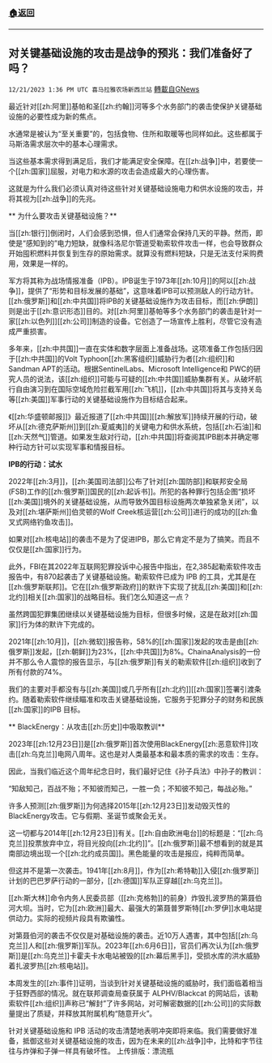 ###  [:house:返回](README.md)
---


## 对关键基础设施的攻击是战争的预兆：我们准备好了吗？
`12/21/2023 1:36 PM UTC 喜马拉雅农场新西兰站` [轉載自GNews](https://gnews.org/articles/2136702)

最近针对[[zh:阿里]]基帕和圣[[zh:约翰]]河等多个水务部门的袭击使保护关键基础设施的必要性成为新的焦点。

水通常是被认为“至关重要”的，包括食物、住所和取暖等也同样如此。这些都属于马斯洛需求层次中的基本心理需求。

当这些基本需求得到满足后，我们才能满足安全保障。在[[zh:战争]]中，若要使一个[[zh:国家]]屈服，对电力和水源的攻击会造成最大的心理伤害。

这就是为什么我们必须认真对待这些针对关键基础设施电力和供水设施的攻击，并将其视为[[zh:战争]]的先兆。

** 为什么要攻击关键基础设施？**

当[[zh:银行]]倒闭时，人们会感到恐惧，但人们通常会保持几天的平静。然而，即使是“感知到的”电力短缺，就像科洛尼尔管道受勒索软件攻击一样，也会导致群众开始囤积燃料并恢复到生存的原始需求。就算没有燃料短缺，只是无法支付采购费用，效果是一样的。

军方将其称为战场情报准备（IPB）。IPB诞生于1973年[[zh:10月]]的阿以[[zh:战争]]，提供了“形势和目标发展的基础”，这意味着IPB可以预测敌人的行动方针。[[zh:俄罗斯]]和[[zh:中共国]]将IPB的关键基础设施作为攻击目标，而[[zh:伊朗]]则是出于[[zh:意识形态]]目的。对[[zh:阿里]]基帕等多个水务部门的袭击是针对一家[[zh:以色列]][[zh:公司]]制造的设备。它创造了一场宣传上胜利，尽管它没有造成严重损害。

多年来，[[zh:中共国]]一直在实体和数字层面上准备战场。这项准备工作包括归因于[[zh:中共国]]的Volt Typhoon[[zh:黑客组织]]威胁行为者[[zh:组织]]和Sandman APT的活动。根据SentinelLabs、Microsoft Intelligence和 PWC的研究人员的说法，该[[zh:组织]]可能与可疑的[[zh:中共国]]威胁集群有关。从破坏航行自由演习到在国际空域危险拦截军用[[zh:飞机]]，[[zh:中共国]]将其与支持关岛等[[zh:美国]]军事行动的关键基础设施作为目标结合起来。

《[[zh:华盛顿邮报]]》最近报道了[[zh:中共国]][[zh:解放军]]持续开展的行动，破坏从[[zh:德克萨斯州]]到[[zh:夏威夷]]的关键电力和供水系统，包括[[zh:石油]]和[[zh:天然气]]管道。如果发生敌对行动，[[zh:中共国]]将查阅其IPB剧本并确定哪种行动方针可以实现军事和情报目标。

**IPB的行动：试水**

2022年[[zh:3月]]，[[zh:美国司法部]]公布了针对[[zh:国防部]]和联邦安全局 (FSB)工作的[[zh:俄罗斯]]国民的[[zh:起诉书]]。所犯的各种罪行包括企图“损坏[[zh:美国]]境外的关键基础设施，从而导致外国目标设施两次单独紧急关闭”，以及对[[zh:堪萨斯州]]伯灵顿的Wolf Creek核运营[[zh:公司]]进行的成功的[[zh:鱼叉式网络钓鱼攻击]]。

如果对[[zh:核电站]]的袭击不是为了促进IPB，那么它肯定不是为了搞笑。而且不仅仅是[[zh:国家]]行为。

此外，FBI在其2022年互联网犯罪投诉中心报告中指出，在2,385起勒索软件攻击报告中，有870起袭击了关键基础设施。勒索软件已成为 IPB 的工具，尤其是在[[zh:俄罗斯联邦]]。它在[[zh:俄罗斯政府]]的默许下实现了扰乱[[zh:美国]]和[[zh:北约]]相关[[zh:国家]]的战略目标。我们怎么知道这一点？

虽然跨国犯罪集团继续以关键基础设施为目标，但很多时候，这是在敌对[[zh:国家]]行为体的默许下完成的。

2021年[[zh:10月]]，[[zh:微软]]报告称，58%的[[zh:国家]]发起的攻击是由[[zh:俄罗斯]]发起，[[zh:朝鲜]]为23%，[[zh:中共国]]为8%。ChainaAnalysis的一份并不那么令人震惊的报告显示，与[[zh:俄罗斯]]有关的勒索软件[[zh:组织]]收到了所有付款的74%。

我们的主要对手都没有与[[zh:美国]]或几乎所有[[zh:北约]][[zh:国家]]签署引渡条约。随着勒索软件继续瞄准和攻击关键基础设施，它服务于犯罪分子的财务和民族[[zh:国家]]的IPB 目标。

** BlackEnergy：从攻击[[zh:历史]]中吸取教训**

2023年[[zh:12月23日]]是[[zh:俄罗斯]]首次使用BlackEnergy[[zh:恶意软件]]攻击[[zh:乌克兰]]电网八周年。这也是对人类最基本和最本质的需求的攻击：生存。

因此，当我们临近这个周年纪念日时，我们最好记住《孙子兵法》中孙子的教训：

“知敌知己，百战不殆；不知彼而知己，一胜一负；不知彼不知己，每战必殆。”

许多人预测[[zh:俄罗斯]]为何选择2015年[[zh:12月23日]]发动毁灭性的BlackEnergy攻击。它与假期、圣诞节或聚会无关。

这一切都与2014年[[zh:12月23日]]有关。[[zh:自由欧洲电台]]的标题是：“[[zh:乌克兰]]投票放弃中立，将目光投向[[zh:北约]]”。[[zh:俄罗斯]]最不想看到的就是其南部边境出现一个[[zh:北约成员国]]。黑色能量的攻击是报应，纯粹而简单。

但这并不是第一次袭击。1941年[[zh:8月]]，作为[[zh:希特勒]]入侵[[zh:俄罗斯]]计划的巴巴罗萨行动的一部分，[[zh:德国]]军队正穿越[[zh:乌克兰]]。

[[zh:斯大林]]命令内务人民委员部（[[zh:克格勃]]的前身）炸毁扎波罗热的第聂伯河大坝。当时，它为[[zh:欧洲]]最大、最强大的第聂普罗斯特[[zh:罗伊]]水电站提供动力。实际的视频片段具有欺骗性。

对第聂伯河的袭击不仅仅是对基础设施的袭击。近10万人遇害，其中包括[[zh:乌克兰]]人和[[zh:俄罗斯]]军队。2023年[[zh:6月6日]]，官员们再次认为[[zh:俄罗斯]]是[[zh:乌克兰]]卡霍夫卡水电站被毁的[[zh:幕后黑手]]，受损水库的洪水威胁着扎波罗热[[zh:核电站]]。

本周发生的[[zh:事件]]证明，当谈到针对关键基础设施的威胁时，我们面临着相当于狂野西部的情况。就在联邦调查局查获属于 ALPHV/Blackcat 的网站后，该勒索软件[[zh:组织]]声称已“解封”了许多网站，对可解密数据的[[zh:公司]]的实际数量提出了质疑，并释放其附属机构“随意开火”。

针对关键基础设施和 IPB 活动的攻击清楚地表明冲突即将来临。我们需要做好准备，抵御这些对关键基础设施的攻击，因为在未来的[[zh:战争]]中，比特和字节往往与炸弹和子弹一样具有破坏性。
上传排版：漂流瓶


